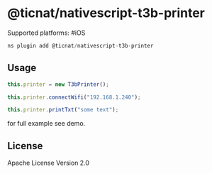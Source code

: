 # @ticnat/nativescript-t3b-printer

Supported platforms:
#iOS 

```javascript
ns plugin add @ticnat/nativescript-t3b-printer
```

## Usage

```javascript
this.printer = new T3bPrinter();

this.printer.connectWifi("192.168.1.240");

this.printer.printTxt("some text");
```

for full example see demo.


## License

Apache License Version 2.0
